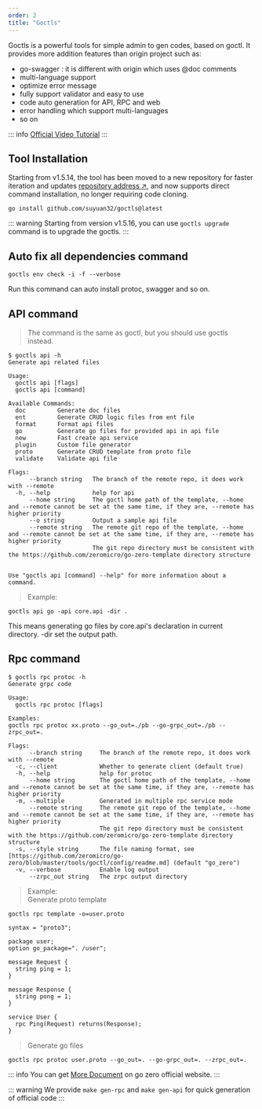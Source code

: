 ```yaml
---
order: 2
title: "Goctls"
---
```


Goctls is a powerful tools for simple admin to gen codes, based on goctl.
It provides more addition features than origin project such as:

- go-swagger : it is different with origin which uses @doc comments
- multi-language support
- optimize error message
- fully support validator and easy to use
- code auto generation for API, RPC and web
- error handling which support multi-languages
- so on

::: info
[Official Video Tutorial](https://youtu.be/20XifykiXZc)
:::

## Tool Installation

Starting from v1.5.14, the tool has been moved to a new repository for faster iteration and updates [repository address ↗](https://github.com/suyuan32/goctls), and now supports direct command installation, no longer requiring code cloning.

```shell
go install github.com/suyuan32/goctls@latest
```

::: warning
Starting from version v1.5.16, you can use `goctls upgrade` command is to upgrade the goctls.
:::

## Auto fix all dependencies command

```shell
goctls env check -i -f --verbose
```

Run this command can auto install protoc, swagger and so on.

## API command

> The command is the same as goctl, but you should use goctls instead.

```shell
$ goctls api -h
Generate api related files

Usage:
  goctls api [flags]
  goctls api [command]

Available Commands:
  doc         Generate doc files
  ent         Generate CRUD logic files from ent file
  format      Format api files
  go          Generate go files for provided api in api file
  new         Fast create api service
  plugin      Custom file generator
  proto       Generate CRUD template from proto file
  validate    Validate api file

Flags:
      --branch string   The branch of the remote repo, it does work with --remote
  -h, --help            help for api
      --home string     The goctl home path of the template, --home and --remote cannot be set at the same time, if they are, --remote has higher priority
      --o string        Output a sample api file
      --remote string   The remote git repo of the template, --home and --remote cannot be set at the same time, if they are, --remote has higher priority
                        The git repo directory must be consistent with the https://github.com/zeromicro/go-zero-template directory structure


Use "goctls api [command] --help" for more information about a command.
```

> Example:

```shell
goctls api go -api core.api -dir .
```

This means generating go files by core.api's declaration in current directory. -dir set the output path.

## Rpc command

```shell
$ goctls rpc protoc -h
Generate grpc code

Usage:
  goctls rpc protoc [flags]

Examples:
goctls rpc protoc xx.proto --go_out=./pb --go-grpc_out=./pb --zrpc_out=.

Flags:
      --branch string     The branch of the remote repo, it does work with --remote
  -c, --client            Whether to generate client (default true)
  -h, --help              help for protoc
      --home string       The goctl home path of the template, --home and --remote cannot be set at the same time, if they are, --remote has higher priority
  -m, --multiple          Generated in multiple rpc service mode
      --remote string     The remote git repo of the template, --home and --remote cannot be set at the same time, if they are, --remote has higher priority
                          The git repo directory must be consistent with the https://github.com/zeromicro/go-zero-template directory structure
  -s, --style string      The file naming format, see [https://github.com/zeromicro/go-zero/blob/master/tools/goctl/config/readme.md] (default "go_zero")
  -v, --verbose           Enable log output
      --zrpc_out string   The zrpc output directory

```

> Example: \
> Generate proto template

```shell
goctls rpc template -o=user.proto
```

```shell
syntax = "proto3";

package user;
option go_package=". /user";

message Request {
  string ping = 1;
}

message Response {
  string pong = 1;
}

service User {
  rpc Ping(Request) returns(Response);
}
```

> Generate go files

```shell
goctls rpc protoc user.proto --go_out=. --go-grpc_out=. --zrpc_out=.
```

::: info
You can get [More Document](https://go-zero.dev/docs/goctl/zrpc) on go zero official website.
:::

::: warning
We provide `make gen-rpc` and `make gen-api` for quick generation of official code
:::
